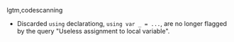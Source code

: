 lgtm,codescanning
* Discarded `using` declarationg, `using var _ = ...`, are no longer flagged by the query "Useless assignment to local variable".
